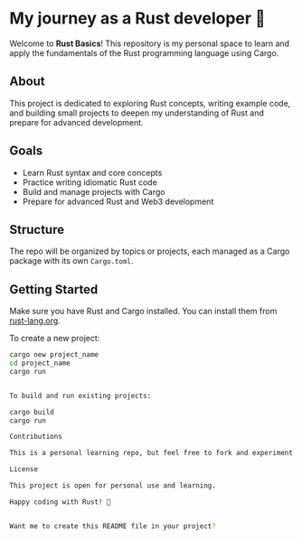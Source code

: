 # My journey as a Rust developer 🦀

Welcome to **Rust Basics**! This repository is my personal space to learn and apply the fundamentals of the Rust programming language using Cargo.

## About

This project is dedicated to exploring Rust concepts, writing example code, and building small projects to deepen my understanding of Rust and prepare for advanced development.

## Goals

- Learn Rust syntax and core concepts
- Practice writing idiomatic Rust code
- Build and manage projects with Cargo
- Prepare for advanced Rust and Web3 development

## Structure

The repo will be organized by topics or projects, each managed as a Cargo package with its own `Cargo.toml`.

## Getting Started

Make sure you have Rust and Cargo installed. You can install them from [rust-lang.org](https://www.rust-lang.org/tools/install).

To create a new project:

```bash
cargo new project_name
cd project_name
cargo run


To build and run existing projects:

cargo build
cargo run

Contributions

This is a personal learning repo, but feel free to fork and experiment!

License

This project is open for personal use and learning.

Happy coding with Rust! 🚀


Want me to create this README file in your project?
